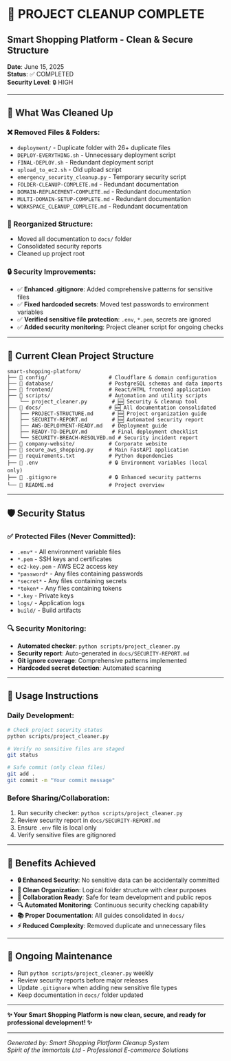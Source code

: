 # 🎉 PROJECT CLEANUP COMPLETE

## Smart Shopping Platform - Clean & Secure Structure

**Date**: June 15, 2025  
**Status**: ✅ COMPLETED  
**Security Level**: 🔒 HIGH  

---

## 🧹 What Was Cleaned Up

### ❌ Removed Files & Folders:
- `deployment/` - Duplicate folder with 26+ duplicate files
- `DEPLOY-EVERYTHING.sh` - Unnecessary deployment script
- `FINAL-DEPLOY.sh` - Redundant deployment script
- `upload_to_ec2.sh` - Old upload script
- `emergency_security_cleanup.py` - Temporary security script
- `FOLDER-CLEANUP-COMPLETE.md` - Redundant documentation
- `DOMAIN-REPLACEMENT-COMPLETE.md` - Redundant documentation
- `MULTI-DOMAIN-SETUP-COMPLETE.md` - Redundant documentation
- `WORKSPACE_CLEANUP_COMPLETE.md` - Redundant documentation

### 📁 Reorganized Structure:
- Moved all documentation to `docs/` folder
- Consolidated security reports
- Cleaned up project root

### 🔒 Security Improvements:
- ✅ **Enhanced .gitignore**: Added comprehensive patterns for sensitive files
- ✅ **Fixed hardcoded secrets**: Moved test passwords to environment variables
- ✅ **Verified sensitive file protection**: `.env`, `*.pem`, secrets are ignored
- ✅ **Added security monitoring**: Project cleaner script for ongoing checks

---

## 📂 Current Clean Project Structure

```
smart-shopping-platform/
├── 📁 config/                    # Cloudflare & domain configuration
├── 📁 database/                  # PostgreSQL schemas and data imports
├── 📁 frontend/                  # React/HTML frontend application
├── 📁 scripts/                   # Automation and utility scripts
│   └── project_cleaner.py        # 🆕 Security & cleanup tool
├── 📁 docs/                      # 🆕 All documentation consolidated
│   ├── PROJECT-STRUCTURE.md      # 🆕 Project organization guide
│   ├── SECURITY-REPORT.md        # 🆕 Automated security report
│   ├── AWS-DEPLOYMENT-READY.md   # Deployment guide
│   ├── READY-TO-DEPLOY.md        # Final deployment checklist
│   └── SECURITY-BREACH-RESOLVED.md # Security incident report
├── 📁 company-website/           # Corporate website
├── 🔧 secure_aws_shopping.py     # Main FastAPI application
├── 🔧 requirements.txt           # Python dependencies
├── 🔧 .env                       # 🔒 Environment variables (local only)
├── 🔧 .gitignore                 # 🔒 Enhanced security patterns
└── 🔧 README.md                  # Project overview
```

---

## 🛡️ Security Status

### ✅ Protected Files (Never Committed):
- `.env*` - All environment variable files
- `*.pem` - SSH keys and certificates
- `ec2-key.pem` - AWS EC2 access key
- `*password*` - Any files containing passwords
- `*secret*` - Any files containing secrets
- `*token*` - Any files containing tokens
- `*.key` - Private keys
- `logs/` - Application logs
- `build/` - Build artifacts

### 🔍 Security Monitoring:
- **Automated checker**: `python scripts/project_cleaner.py`
- **Security report**: Auto-generated in `docs/SECURITY-REPORT.md`
- **Git ignore coverage**: Comprehensive patterns implemented
- **Hardcoded secret detection**: Automated scanning

---

## 🚀 Usage Instructions

### Daily Development:
```bash
# Check project security status
python scripts/project_cleaner.py

# Verify no sensitive files are staged
git status

# Safe commit (only clean files)
git add .
git commit -m "Your commit message"
```

### Before Sharing/Collaboration:
1. Run security checker: `python scripts/project_cleaner.py`
2. Review security report in `docs/SECURITY-REPORT.md`
3. Ensure `.env` file is local only
4. Verify sensitive files are gitignored

---

## 🎯 Benefits Achieved

- **🔒 Enhanced Security**: No sensitive data can be accidentally committed
- **📁 Clean Organization**: Logical folder structure with clear purposes
- **🤝 Collaboration Ready**: Safe for team development and public repos
- **🔍 Automated Monitoring**: Continuous security checking capability
- **📚 Proper Documentation**: All guides consolidated in `docs/`
- **⚡ Reduced Complexity**: Removed duplicate and unnecessary files

---

## 🔄 Ongoing Maintenance

- Run `python scripts/project_cleaner.py` weekly
- Review security reports before major releases
- Update `.gitignore` when adding new sensitive file types
- Keep documentation in `docs/` folder updated

---

**✨ Your Smart Shopping Platform is now clean, secure, and ready for professional development! ✨**

---
*Generated by: Smart Shopping Platform Cleanup System*  
*Spirit of the Immortals Ltd - Professional E-commerce Solutions*
